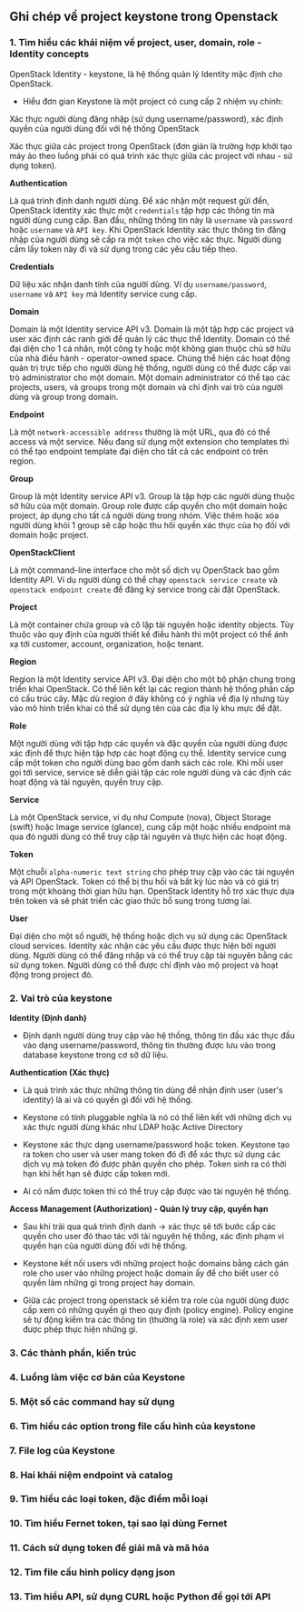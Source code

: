 ## Ghi chép về project keystone trong Openstack

### 1. Tìm hiểu các khái niệm về project, user, domain, role - Identity concepts


OpenStack Identity - keystone, là hệ thống quản lý Identity mặc định cho OpenStack. 

- Hiểu đơn gian Keystone là một project có cung cấp 2 nhiệm vụ chính:

Xác thực người dùng đăng nhập (sử dụng username/password), xác định quyền của người dùng đối với hệ thống OpenStack

Xác thực giữa các project trong OpenStack (đơn giản là trường hợp khởi tạo máy ảo theo luồng phải có quá trình xác thực giữa các project với nhau - sử dụng token).

**Authentication**

Là quá trình định danh người dùng. Để xác nhận một request gửi đến, OpenStack Identity xác thực một `credentials` tập hợp các thông tin mà người dùng cung cấp. Ban đầu, những thông tin này là `username` và `password` hoặc `username` và `API key`. Khi OpenStack Identity xác thực thông tin đăng nhập của người dùng sẽ cấp ra một `token` cho việc xác thực. Người dùng cầm lấy token này đi và sử dụng trong các yêu cầu tiếp theo.

**Credentials**

Dữ liệu xác nhận danh tính của người dùng. Ví dụ `username/password`, `username` và `API key` mà Identity service cung cấp.

**Domain**

Domain là một Identity service API v3. Domain là một tập hợp các project và user xác định các ranh giới để quản lý các thực thể Identity. Domain có thể đại diện cho 1 cá nhân, một công ty hoặc một không gian thuộc chủ sở hữu của nhà điều hành - operator-owned space. Chúng thể hiện các hoạt động quản trị trực tiếp cho người dùng hệ thống, người dùng có thể được cấp vai trò administrator cho một domain. Một domain administrator có thể tạo các projects, users, và groups trong một domain và chỉ định vai trò của người dùng và group trong domain.

**Endpoint**

Là một `network-accessible address` thường là một URL, qua đó có thể access và một service. Nếu đang sử dụng một extension cho templates thì có thể tạo endpoint template đại diện cho tất cả các endpoint có trên region.

**Group**

Group là một Identity service API v3. Group là tập hợp các người dùng thuộc sở hữu của một domain. Group role được cấp quyền cho một domain hoặc project, áp dụng cho tất cả người dùng trong nhóm. Việc thêm hoặc xóa người dùng khỏi 1 group sẽ cấp hoặc thu hồi quyền xác thực của họ đối với domain hoặc project.

**OpenStackClient**

Là một command-line interface cho một số dịch vụ OpenStack bao gồm Identity API. Ví dụ người dùng có thể chạy `openstack service create` và `openstack endpoint create` để đăng ký service trong cài đặt OpenStack.

**Project** 

Là một container chứa group và cô lập tài nguyên hoặc identity objects. Tùy thuộc vào quy định của người thiết kế điều hành thì một project có thể ánh xạ tới customer, account, organization, hoặc tenant.

**Region**

Region là một Identity service API v3. Đại diện cho một bộ phận chung trong triển khai OpenStack. Có thể liên kết lại các region thành hệ thống phân cấp có cấu trúc cây. Mặc dù region ở đây không có ý nghĩa về địa lý nhưng tùy vào mô hình triển khai có thể sử dụng tên của các địa lý khu mực để đặt.

**Role**

Một người dùng với tập hợp các quyền và đặc quyền của người dùng được xác định để thực hiện tập hợp các hoạt động cụ thể. Identity service cung cấp một token cho người dùng bao gồm danh sách các role. Khi mỗi user gọi tới service, service sẽ diễn giải tập các role người dùng và các định các hoạt động và tài nguyên, quyền truy cập.

**Service**

Là một OpenStack service, ví dụ như Compute (nova), Object Storage (swift) hoặc Image service (glance), cung cấp một hoặc nhiều endpoint mà qua đó người dùng có thể truy cập tài nguyên và thực hiện các hoạt động.

**Token**

Một chuỗi `alpha-numeric text string` cho phép truy cập vào các tài nguyên và API OpenStack. Token có thể bị thu hồi và bất kỳ lúc nào và có giá trị trong một khoảng thời gian hữu hạn. OpenStack Identity hỗ trợ xác thực dựa trên token và sẽ phát triển các giao thức bổ sung trong tương lai. 

**User**

Đại diện cho một số người, hệ thống hoặc dịch vụ sử dụng các OpenStack cloud services. Identity xác nhận các yêu cầu được thực hiện bởi người dùng. Người dùng có thể đăng nhập và có thể truy cập tài nguyên bằng các sử dụng token. Người dùng có thể được chỉ định vào mộ project và hoạt động trong project đó.

### 2. Vai trò của keystone

**Identity (Định danh)**

- Định dạnh người dùng truy cập vào hệ thống, thông tin đầu xác thực đầu vào dạng username/password, thông tin thường được lưu vào trong database keystone trong cơ sở dữ liệu.

**Authentication (Xác thực)**

- Là quá trình xác thực những thông tin dùng để nhận định user (user's identity) là ai và có quyền gì đối với hệ thống.

- Keystone có tính pluggable nghĩa là nó có thể liên kết với những dịch vụ xác thực người dùng khác như LDAP hoặc Active Directory

- Keystone xác thực dạng username/password hoặc token. Keystone tạo ra token cho user và user mang token đó đi để xác thực sử dụng các dịch vụ mà token đó được phân quyền cho phép. Token sinh ra có thời hạn khi hết hạn sẽ được cấp token mới.

- Ai có nắm được token thì có thể truy cập được vào tài nguyên hệ thống.

**Access Management (Authorization) - Quản lý truy cập, quyền hạn**

- Sau khi trải qua quá trình định danh -> xác thực sẽ tới bước cấp các quyền cho user đó thao tác với tài nguyên hệ thống, xác định phạm vi quyền hạn của người dùng đối với hệ thống.

- Keystone kết nối users với những project hoặc domains bằng cách gán role cho user vào những project hoặc domain ấy để cho biết user có quyền làm những gì trong project hay domain.

- Giữa các project trong openstack sẽ kiểm tra role của người dùng được cấp xem có những quyền gì theo quy định (policy engine). Policy engine sẽ tự động kiểm tra các thông tin (thường là role) và xác định xem user được phép thực hiện những gì.

### 3. Các thành phần, kiến trúc

### 4. Luồng làm việc cơ bản của Keystone

### 5. Một số các command hay sử dụng

### 6. Tìm hiểu các option trong file cấu hình của keystone

### 7. File log của Keystone

### 8. Hai khái niệm endpoint và catalog

### 9. Tìm hiểu các loại token, đặc điểm mỗi loại

### 10. Tìm hiểu Fernet token, tại sao lại dùng Fernet

### 11. Cách sử dụng token để giải mã và mã hóa

### 12. Tìm file cấu hình policy dạng json

### 13. Tìm hiểu API, sử dụng CURL hoặc Python để gọi tới API




